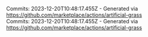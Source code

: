 Commits: 2023-12-20T10:48:17.455Z - Generated via https://github.com/marketplace/actions/artificial-grass
<br>
Commits: 2023-12-20T10:48:17.455Z - Generated via https://github.com/marketplace/actions/artificial-grass
<br>

